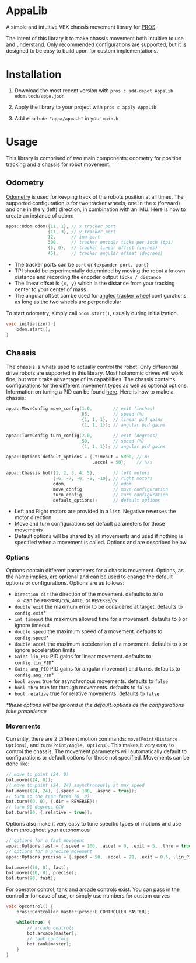# AppaLib
A simple and intuitive VEX chassis movement library for [PROS](https://pros.cs.purdue.edu/). 

The intent of this library it to make chassis movement both intuitive to use and understand. Only recommended configurations are supported, but it is designed to be easy to build upon for custom implementations. 

# Installation

1. Download the most recent version with `pros c add-depot AppaLib odom.tech/appa.json`

2. Apply the library to your project with `pros c apply AppaLib`

3. Add `#include "appa/appa.h"` in your `main.h`


# Usage
This library is comprised of two main components: odometry for position tracking and a chassis for robot movement.

## Odometry
[Odometry](https://wiki.purduesigbots.com/software/odometry) is used for keeping track of the robots position at all times. The supported configuration is for two tracker wheels, one in the x (forward) and one in the y (left) direction, in combination with an IMU. Here is how to create an instance of odom:
```c++
appa::Odom odom({11, 1}, // x tracker port
                {11, 3}, // y tracker port
                12,      // imu port
                300,     // tracker encoder ticks per inch (tpi)
                {5, 0},  // tracker linear offset (inches)
                45);     // tracker angular offset (degrees)
```

- The tracker ports can be `port` or `{expander port, port}`
- TPI should be experimentally determined by moving the robot a known distance and recording the encoder output `ticks / distance`
- The linear offset is `{x, y}` which is the distance from your tracking center to your center of mass
- The angular offset can be used for [angled tracker wheel](https://youtu.be/TqMNuXfKgMc?si=iwc8nQkSW-A0ZFeG&t=36) configurations, as long as the two wheels are perpendicular

To start odometry, simply call `odom.start()`, usually during initialization.

```c++
void initialize() {
    odom.start();
}
```

## Chassis
The chassis is whats used to actually control the robot. Only differential drive robots are supported in this library. Most holonomic drives will work fine, but won't take advantage of its capabilities. The chassis contains configurations for the different movement types as well as optional options. Information on tuning a PID can be found [here](https://wiki.purduesigbots.com/software/control-algorithms/pid-controller). Here is how to make a chassis:

```c++
appa::MoveConfig move_config(1.0,        // exit (inches)
                             85,         // speed (%)
                             {1, 1, 1},  // linear pid gains
                             {1, 1, 1}); // angular pid gains

appa::TurnConfig turn_config(2.0,        // exit (degrees)
                             50,         // speed (%)
                             {1, 1, 1}); // angular pid gains

appa::Options default_options = {.timeout = 5000, // ms
                                 .accel = 50};    // %/s

appa::Chassis bot({1, 2, 3, 4, 5},       // left motors
                  {-6, -7, -8, -9, -10}, // right motors
                  odom,                  // odom
                  move_config,           // move configuration
                  turn_config,           // turn configuration
                  default_options);      // default options
```
- Left and Right motors are provided in a `list`. Negative reverses the motor direction
- Move and turn configurations set default parameters for those movements
- Default options will be shared by all movements and used if nothing is specified when a movement is called. Options and are described below
### Options
Options contain different parameters for a chassis movement. Options, as the name implies, are optional and can be used to change the default options or configurations. Options are as follows:

- `Direction dir` the direction of the movement. defaults to `AUTO`
    - can be `FORWARD`/`CCW`, `AUTO`, or `REVERSE`/`CW`
- `double exit` the maximum error to be considered at target. defaults to `config.exit`*
- `int timeout` the maximum allowed time for a movement. defaults to `0` or ignore timeout
- `double speed` the maximum speed of a movement. defaults to `config.speed`*
- `double accel` the maximum acceleration of a movement. defaults to `0` or ignore acceleration limits
- `Gains lin_PID` PID gains for linear movement. defaults to `config.lin_PID`*
- `Gains ang_PID` PID gains for angular movement and turns. defaults to `config.ang_PID`*
- `bool async` true for asynchronous movements. defaults to `false`
- `bool thru` true for through movements. defaults to `false`
- `bool relative` true for relative movements. defaults to `false`

_*these options will be ignored in the default_options as the configurations take precedence_

### Movements
Currently, there are 2 different motion commands: `move(Point/Distance, Options)`, and `turn(Point/Angle, Options)`. This makes it very easy to control the chassis. The movement parameters will automatically default to configurations or default options for those not specified. Movements can be done like:

```c++
// move to point (24, 0)
bot.move((24, 0));
// move to point (24, 24) asynchronously at max speed
bot.move((24, 24), {.speed = 100, .async = true});
// turn so the rear faces (0, 0)
bot.turn((0, 0), {.dir = REVERSE});
// turn 90 degrees CCW
bot.turn(90, {.relative = true});
```

Options also make it very easy to tune specific types of motions and use them throughout your autonomous

```c++
// options for a fast movement
appa::Options fast = {.speed = 100, .accel = 0, .exit = 5, .thru = true};
// options for a precise movement
appa::Options precise = {.speed = 50, .accel = 20, .exit = 0.5, .lin_PID = (5, 0, 0)};

bot.move((50, 0), fast);
bot.move((10, 0), precise);
bot.turn(90, fast);
```

For operator control, tank and arcade controls exist. You can pass in the controller for ease of use, or simply use numbers for custom curves

```c++
void opcontrol() {
    pros::Controller master(pros::E_CONTROLLER_MASTER);

    while(true) {
        // arcade controls
        bot.arcade(master);
        // tank controls
        bot.tank(master);
    }
}
```
